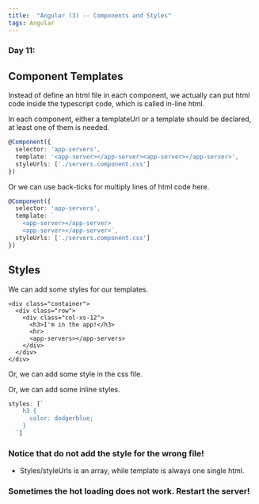 ```yaml
---
title:  "Angular (3) -- Components and Styles"
tags: Angular
---
```


### Day 11: 

## Component Templates

Instead of define an html file in each component, we actually can put html code inside the typescript code, which is 
called in-line html.

In each component, either a templateUrl or a template should be declared, at least one of them is needed.

```typescript
@Component({
  selector: 'app-servers',
  template: '<app-server></app-server><app-server></app-server>',
  styleUrls: ['./servers.component.css']
})
```

Or we can use back-ticks for multiply lines of html code here.

```typescript
@Component({
  selector: 'app-servers',
  template: `
    <app-server></app-server>
    <app-server></app-server>`,
  styleUrls: ['./servers.component.css']
})
```

## Styles

We can add some styles for our templates.

```angular2html
<div class="container">
  <div class="row">
    <div class="col-xs-12">
      <h3>I'm in the app!</h3>
      <hr>
      <app-servers></app-servers>
    </div>
  </div>
</div>
```

Or, we can add some style in the css file.

Or, we can add some inline styles.

```typescript
styles: [`
    h3 {
      color: dodgerblue;
    }
  `]
```

### Notice that do not add the style for the wrong file!

* Styles/styleUrls is an array, while template is always one single html.

### Sometimes the hot loading does not work. Restart the server!



